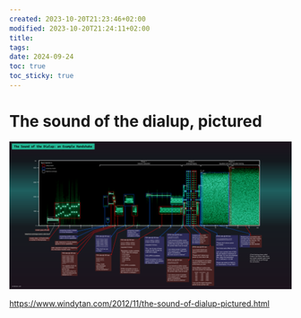 ```yaml
---
created: 2023-10-20T21:23:46+02:00
modified: 2023-10-20T21:24:11+02:00
title: 
tags: 
date: 2024-09-24
toc: true
toc_sticky: true
---
```


# The sound of the dialup, pictured

![](../_asset/The%20sound%20of%20the%20dialup,%20pictured_image_1.png)

<https://www.windytan.com/2012/11/the-sound-of-dialup-pictured.html>

# 
